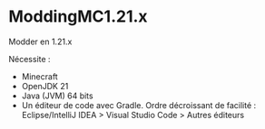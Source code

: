 # ModdingMC1.21.x
Modder en 1.21.x

Nécessite :
- Minecraft
- OpenJDK 21
- Java (JVM) 64 bits
- Un éditeur de code avec Gradle. Ordre décroissant de facilité : Eclipse/IntelliJ IDEA > Visual Studio Code > Autres éditeurs
